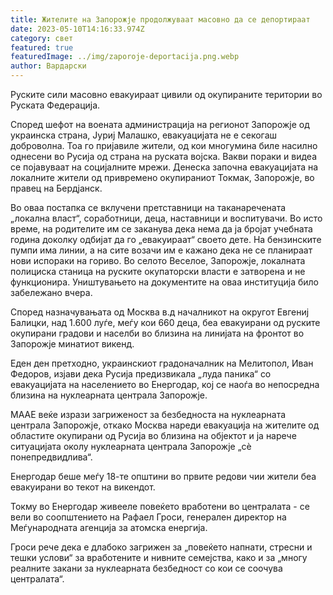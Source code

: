 ```yaml
---
title: Жителите на Запорожје продолжуваат масовно да се депортираат
date: 2023-05-10T14:16:33.974Z
category: свет
featured: true
featuredImage: ../img/zaporoje-deportacija.png.webp
author: Вардарски
---
```

Руските сили масовно евакуираат цивили од окупираните територии во Руската Федерација.

Според шефот на воената администрација на регионот Запорожје од украинска страна, Јуриј Малашко, евакуацијата не е секогаш доброволна. Тоа го пријавиле жители, од кои многумина биле насилно однесени во Русија од страна на руската војска. Вакви пораки и видеа се појавуваат на социјалните мрежи. Денеска започна евакуацијата на локалните жители од привремено окупираниот Токмак, Запорожје, во правец на Бердјанск.

Во оваа постапка се вклучени претставници на таканаречената „локална власт“, ​​соработници, деца, наставници и воспитувачи. Во исто време, на родителите им се заканува дека нема да ја бројат учебната година доколку одбијат да го „евакуираат“ своето дете. На бензинските пумпи има линии, а на сите возачи им е кажано дека не се планираат нови испораки на гориво. Во селото Веселое, Запорожје, локалната полициска станица на руските окупаторски власти е затворена и не функционира. Уништувањето на документите на оваа институција било забележано вчера.

Според назначувањата од Москва в.д началникот на округот Евгениј Балицки, над 1.600 луѓе, меѓу кои 660 деца, беа евакуирани од руските окупирани градови и населби во близина на линијата на фронтот во Запорожје минатиот викенд.

Еден ден претходно, украинскиот градоначалник на Мелитопол, Иван Федоров, изјави дека Русија предизвикала „луда паника“ со евакуацијата на населението во Енергодар, кој се наоѓа во непосредна близина на нуклеарната централа Запорожје.

МААЕ веќе изрази загриженост за безбедноста на нуклеарната централа Запорожје, откако Москва нареди евакуација на жителите од областите окупирани од Русија во близина на објектот и ја нарече ситуацијата околу нуклеарната централа Запорожје „сè понепредвидлива“.

Енергодар беше меѓу 18-те општини во првите редови чии жители беа евакуирани во текот на викендот.

Токму во Енергодар живееле повеќето вработени во централата - се вели во соопштението на Рафаел Гроси, генерален директор на Меѓународната агенција за атомска енергија.

Гроси рече дека е длабоко загрижен за „повеќето напнати, стресни и тешки услови“ за вработените и нивните семејства, како и за „многу реалните закани за нуклеарната безбедност со кои се соочува централата“.